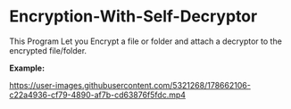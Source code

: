 # Encryption-With-Self-Decryptor
This Program Let you Encrypt a file or folder and attach a decryptor to the encrypted file/folder.


**Example:**

https://user-images.githubusercontent.com/5321268/178662106-c22a4936-cf79-4890-af7b-cd63876f5fdc.mp4

